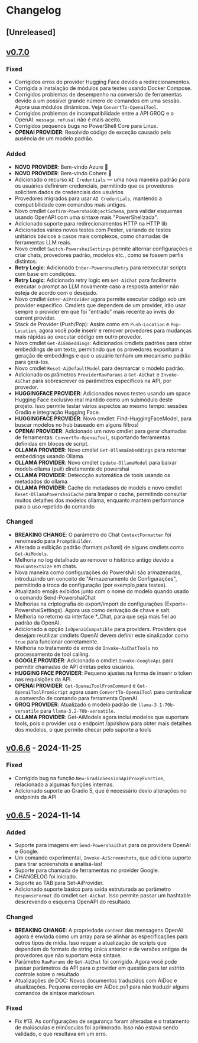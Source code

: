 ﻿# Changelog

## [Unreleased] <!--AiDoc:Translator:IgnoreLine-->

## [v0.7.0]

### Fixed <!--AiDoc:Translator:IgnoreLine-->
- Corrigidos erros do provider Hugging Face devido a redirecionamentos.
- Corrigida a instalação de módulos para testes usando Docker Compose.
- Corrigidos problemas de desempenho na conversão de ferramentas devido a um possível grande número de comandos em uma sessão. Agora usa módulos dinâmicos. Veja `ConvertTo-OpenaiTool`.
- Corrigidos problemas de incompatibilidade entre a API GROQ e o OpenAI. `message.refusal` não é mais aceito.
- Corrigidos pequenos bugs no PowerShell Core para Linux.
- **OPENAI PROVIDER**: Resolvido código de exceção causado pela ausência de um modelo padrão.

### Added <!--AiDoc:Translator:IgnoreLine-->
- **NOVO PROVIDER**: Bem-vindo Azure 🎉
- **NOVO PROVIDER**: Bem-vindo Cohere 🎉
- Adicionado o recurso `AI Credentials` — uma nova maneira padrão para os usuários definirem credenciais, permitindo que os provedores solicitem dados de credenciais dos usuários.
- Provedores migrados para usar `AI Credentials`, mantendo a compatibilidade com comandos mais antigos.
- Novo cmdlet `Confirm-PowershaiObjectSchema`, para validar esquemas usando OpenAPI com uma sintaxe mais "PowerShellzada".
- Adicionado suporte para redirecionamentos HTTP na HTTP lib
- Adicionados vários novos testes com Pester, variando de testes unitários básicos a casos mais complexos, como chamadas de ferramentas LLM reais.
- Novo cmdlet `Switch-PowershaiSettings` permite alternar configurações e criar chats, provedores padrão, modelos etc., como se fossem perfis distintos.
- **Retry Logic**: Adicionado `Enter-PowershaiRetry` para reexecutar scripts com base em condições.
- **Retry Logic**: Adicionado retry logic em `Get-AiChat` para facilmente executar o prompt ao LLM novamente caso a resposta anterior não esteja de acordo com o desejado.
- Novo cmdlet `Enter-AiProvider` agora permite executar código sob um provider específico. Cmdlets que dependem de um provider, irão usar sempre o provider em que foi "entrado" mais recente ao invés do current provider.
- Stack de Provider (Push/Pop): Assim como em `Push-Location` e `Pop-Location`, agora você pode inserir e remover provedores para mudanças mais rápidas ao executar código em outro provedor.
- Novo cmdlet `Get-AiEmbeddings`: Adicionados cmdlets padrões para obter embeddings de um texto, permitindo que os provedores exponham a geração de embeddings e que o usuário tenham um mecanismo padrão para gerá-los.
- Novo cmdlet `Reset-AiDefaultModel` para desmarcar o modelo padrão.
- Adicionado os prâmetros `ProviderRawParams` a `Get-AiChat` e `Invoke-AiChat` para sobrescrever os parâmetros específicos na API, por provedor.
- **HUGGINGFACE PROVIDER**: Adicionados novos testes usando um space Hugging Face exclusivo real mantido como um submódulo deste projeto. Isso permite testar vários aspectos ao mesmo tempo: sessões Gradio e integração Hugging Face.
- **HUGGINGFACE PROVIDER**: Novo cmdlet: Find-HuggingFaceModel, para buscar modelos no hub baseado em alguns filtros!
- **OPENAI PROVIDER**: Adicionado um novo cmdlet para gerar chamadas de ferramentas: `ConvertTo-OpenaiTool`, suportando ferramentas definidas em blocos de script.
- **OLLAMA PROVIDER**: Novo cmdlet `Get-OllamaEmbeddings` para retornar embeddings usando Ollama.
- **OLLAMA PROVIDER**: Novo cmdlet `Update-OllamaModel` para baixar models ollama (pull) diretamente do powershai
- **OLLAMA PROVIDER**: Deteccção automática de tools usando os metadados do ollama
- **OLLAMA PROVIDER**: Cache de metadasos de models e novo cmdlet `Reset-OllamaPowershaiCache` para limpar o cache, permitindo consultar muitos detalhes dos modelos ollama, enquanto mantém performance para o uso repetido do comando

### Changed <!--AiDoc:Translator:IgnoreLine-->
- **BREAKING CHANGE**: O parâmetro do Chat `ContextFormatter` foi renomeado para `PromptBuilder`.
- Alterado a exibição padrão (formats.ps1xml) de alguns cmdlets como `Get-AiModels`.
- Melhoria no log detalhado ao remover o histórico antigo devido a `MaxContextSize` em chats.
- Nova maneira como configurações do PowershAI são armazenadas, introduzindo um conceito de "Armazenamento de Configurações", permitindo a troca de configuração (por exemplo,para testes).
- Atualizado emojis exibidos junto com o nome do modelo quando usado o comando Send-PowershaiChat
- Melhorias na criptografia do export/import de configurações (Export=-PowershaiSettings). Agora usa como derivação de chave e salt.
- Melhoria no retorno da interface *_Chat, para que seja mais fiel ao padrão da OpenAI.
- Adicionado a opção `IsOpenaiCompatible` para providers. Providers que desejam reutilizar cmdlets OpenAI devem definir este sinalizador como `true` para funcionar corretamente.
- Melhoria no tratamento de erros de `Invoke-AiChatTools` no processamento de tool calling.
- **GOOGLE PROVIDER**: Adicionado o cmdlet `Invoke-GoogleApi` para permitir chamadas de API diretas pelos usuários.
- **HUGGING FACE PROVIDER**: Pequeno ajustes na forma de inserir o token nas requisições da API.
- **OPENAI PROVIDER**: `Get-OpenaiToolFromCommand` e `Get-OpenaiToolFromScript` agora usam `ConvertTo-OpenaiTool` para centralizar a conversão de comando para ferramenta OpenAI.
- **GROQ PROVIDER**: Atualizado o modelo padrão de `llama-3.1-70b-versatile` para `llama-3.2-70b-versatile`.
- **OLLAMA PROVIDER**: Get-AiModels agora inclui modelos que suportam tools, pois o provider usa o endpoint /api/show para obter mais detalhes dos modelos, o que permite checar pelo suporte a tools

## [v0.6.6] - 2024-11-25

### Fixed <!--AiDoc:Translator:IgnoreLine-->
- Corrigido bug na função `New-GradioSessionApiProxyFunction`, relacionado a algumas funções internas.
- Adicionado suporte ao Gradio 5, que é necessário devio alterações no endpoints da API

## [v0.6.5] - 2024-11-14

### Added <!--AiDoc:Translator:IgnoreLine-->
- Suporte para imagens em `Send-PowershaiChat` para os providers OpenAI e Google.
- Um comando experimental, `Invoke-AiScreenshots`, que adiciona suporte para tirar screenshots e analisá-las!
- Suporte para chamada de ferramentas no provider Google.
- CHANGELOG foi iniciado.
- Suporte ao TAB para Set-AiProvider. 
- Adicionado suporte básico para saída estruturada ao parâmetro `ResponseFormat` do cmdlet `Get-AiChat`. Isso permite passar um hashtable descrevendo o esquema OpenAPI do resultado.

### Changed <!--AiDoc:Translator:IgnoreLine-->
- **BREAKING CHANGE**: A propriedade `content` das mensagens OpenAI agora é enviada como um array para se alinhar às especificações para outros tipos de mídia. Isso requer a atualização de scripts que dependem do formato de string única anterior e de versões antigas de provedores que não suportam essa sintaxe.
- Parâmetro `RawParams` de `Get-AiChat` foi corrigido. Agora você pode passar parâmetros da API para o provider em questão para ter estrito controle sobre o resultado
- Atualizações de DOC: Novos documentos traduzidos com AiDoc e atualizações. Pequena correção em AiDoc.ps1 para não traduzir alguns comandos de sintaxe markdown.


### Fixed <!--AiDoc:Translator:IgnoreLine-->
- Fix #13. As configurações de segurança foram alteradas e o tratamento de maiúsculas e minúsculas foi aprimorado. Isso não estava sendo validado, o que resultava em um erro.

[v0.6.6]: https://github.com/rrg92/powershai/releases/tag/v0.6.6
[v0.6.5]: https://github.com/rrg92/powershai/releases/tag/v0.6.5
[v0.7.0]: https://github.com/rrg92/powershai/releases/tag/v0.7.0
